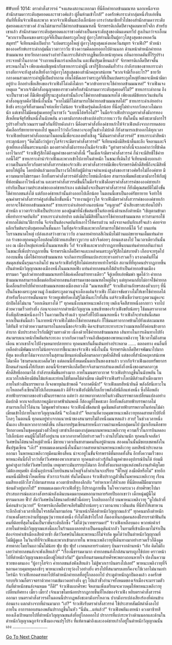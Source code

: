 ##บทที่ 1014: ตราคำสั่งสวรรค์
“จงแสดงสถานะออกมา ที่นี่คือค่ายกลข้ามมณฑล นอกเหนือจากสำนักสามดาวระดับสุดยอดและราชวงศ์แล้ว ผู้อื่นห้ามเข้าใกล้!”
องครักษ์เกราะดำกลุ่มหนึ่งรีบเอ่ยขึ้นทันทีที่เห็นจ้าวเฟิงและพวก
พวกจ้าวเฟิงตื่นตะลึงเล็กน้อย
เกรงว่าสมาชิกทั่วไปของสำนักสามดาวระดับสุดยอดและราชวงศ์ ล้วนไม่สามารถใช้ค่ายกลข้ามมณฑลนี้
จักรพรรดิเกล็ดปีศาจสูดลมหายใจลึก
สำหรับเขาแล้ว สำนักสามดาวระดับสุดยอดและราชวงศ์ต่างเป็นคนระดับสูงของดินแดนทวีป สูงเกินกว่าจะเอื้อม
“พวกเราเป็นคนของตระกูลจีที่เป็นแปดตระกูลใหญ่ ผู้อาวุโสท่านนี้เป็นผู้อาวุโสสูงสุดของหอควันสมุทร!”
จีเทียนหมิงเปิดปาก
“แปดตระกูลใหญ่ ผู้อาวุโสสูงสุดแห่งหอควันสมุทร จ้าวเฟิง?”
หัวหน้าขององครักษ์เกราะดำกลุ่มนี้แววตาวาววับ ห้วงความคิดลอยออกไปด้านนอก
ด้านหน้าตำหนักค่ายกลข้ามมณฑล ชายวัยกลางคนร่างกำยำในเกราะสีดำปรากฏขึ้นเบื้องหน้าทุกคน กลิ่นอายกดดันที่ไร้รูปร่างกระจายตัวในอากาศ
‘ร่างกายแข็งแกร่งเหลือเกิน แตะขั้นปฐมเซียนแล้ว!’
จักรพรรดิเกล็ดปีศาจตื่นตระหนกในใจ
เพียงแค่เผชิญหน้ากับชายเกราะดำผู้นี้ เขาก็รู้สึกกดดันทั่วร่าง
กำลังรบของชายเกราะดำ บางทีอาจจะยังสูงส่งเสียยิ่งกว่าผู้อาวุโสสูงสุดของสำนักคฤหาสน์เทพ
“พวกเจ้ามีเรื่องอะไร?”
ชายวัยกลางคนสวมเกราะดำผู้นี้เปิดปากถาม
เห็นได้ชัดเลยว่าตระกูลจีที่เป็นแปดตระกูลใหญ่ยังพอจะมีหน้ามีตาอยู่บ้าง อีกอย่างชื่อเสียงของจ้าวเฟิงก็โด่งดังไม่เบา
“พวกข้าอยากจะใช้ค่ายกลข้ามมณฑล!”
จ้าวเฟิงแจงเหตุผล
“พวกเจ้ามีคำสั่งอนุญาตของราชวงศ์หรือสำนักสามดาวระดับสุดยอดรึไม่?”
ชายเกราะดำถาม
ถึงจะเป็นราชวงศ์ ก็มีเพียงผู้ที่ฐานะสูงส่งเท่านั้นถึงจะใช้ค่ายกลข้ามมณฑลได้
เพียงแต่มีข้อยกเว้นเช่นกัน คำสั่งอนุญาตคือวิธีหนึ่งในนั้น
“หากไม่มีก็ไม่สามารถใช้ค่ายกลข้ามมณฑลได้!”
ชายเกราะดำเอ่ยอย่างขึงขัง
ตระกูลจีทั้งสามคนใจห่อเหี่ยวไม่น้อย
จ้าวเฟิงครุ่นคิดเล็กน้อย ที่นี่อยู่ไม่ห่างจากวังหลวงไม่มากนัก แต่เขาก็ไม่มีคนคุ้นเคยอยู่ในราชวัง
“แบบนี้ได้หรือไม่?”
ในมือจ้าวเฟิงปรากฏตราคำสั่งมังกรทองสี่เหลี่ยมจัตุรัสชิ้นหนึ่งในฉับพลัน ดวงตามังกรสองข้างเปล่งประกายแวววับ ทันใดนั้น พลังชะตามังกรไร้รูปร่างทั่วบริเวณมารวมตัวกันที่ป้ายดังกล่าว
นี่คือตราคำสั่งที่องค์ชายเก้าให้จ้าวเฟิงหลังจากการทดสอบคัดเลือกรัชทายาทจบลงไป พูดเอาไว้ว่าถึงวังหลวงจะอยู่ในช่วงไม่ปกติ ก็ยังสามารถเข้าออกได้ทุกเวลา
จ้าวเฟิงหยิบตราคำสั่งออกมาในตอนนี้เพื่อจะลองหยั่งเชิงดู
“นี่มันตราคำสั่งสวรรค์!”
ชายเกราะดำสีหน้ากระตุกน้อยๆ
“คิดไม่ถึงว่าผู้อาวุโสจ้าวจะมีตราคำสั่งสวรรค์!”
จีเทียนหมิงมีสีหน้าตื่นตะลึง
จีหลานและจีอู๋เหยี่ยเองก็ตื่นตระหนกนัก มองตราคำสั่งมังกรทองในมือจ้าวเฟิง
“ดูท่าตราคำสั่งนี้จะเลอค่ากว่าที่ข้าคิดเอาไว้มาก!” จ้าวเฟิงรู้สึกได้ถึงมูลค่าของตราคำสั่งนี้
“ในเมื่อเจ้ามีตราคำสั่งสวรรค์ ก็น่าจะมีสิทธิ์ใช้ค่ายกลนี้ได้!”
ชายเกราะดำนำจ้าวเฟิงและพวกเข้าไปภายในตำหนัก
ในขณะที่เดินไป จีเทียนหมิงบอกเล่าความเป็นมาเกี่ยวกับตราคำสั่งสวรรค์ของจ้าวเฟิง
ตราคำสั่งสวรรค์มีเพียงจักรพรรดิศักดิ์สิทธิ์ถึงจะมีสิทธิ์มอบให้ผู้อื่น โดยปกติแล้วมอบเป็นรางวัลให้กับผู้มีอำนาจตำแหน่งสูงส่งของราชวงศ์หรือไม่ก็องค์ชาย มีความหมายไม่ธรรมดา
อีกทั้งตราคำสั่งสวรรค์ยังมีประโยชน์เล็กน้อย สามารถเพิ่มพลังชะตามังกรให้กับผู้ที่ห้อยมันเอาไว้หนึ่งส่วน
และตราคำสั่งสวรรค์ชิ้นนี้ในมือจ้าวเฟิงคือตราคำสั่งสวรรค์ขององค์ชายเก้า เท่ากับเป็นความประสงค์ขององค์ชายเก้าเอง
แต่เดิมถึงจะเป็นตราคำสั่งสวรรค์ ก็ยังมีคุณสมบัติไม่ถึงขั้นใช้ค่ายกลขนส่งได้
แต่กับองค์ชายเก้านั้นต่างออกไปเล็กน้อย ในตอนนี้เขาเป็นองค์รัชทายาท จึงทำให้คุณค่าตราคำสั่งสวรรค์สูงส่งขึ้นอีกขั้นหนึ่ง
“รายงานผู้อาวุโส จ้าวเฟิงมีตราคำสั่งสวรรค์ขององค์ชายเก้า อยากจะใช้ค่ายกลข้ามมณฑล!”
ชายเกราะดำเอ่ยอย่างนอบน้อม
“อนุญาต!”
น้ำเสียงชราสะท้อนไปทั่วตำหนัก
แววตาจ้าวเฟิงเป็นประกาย มองผู้เฒ่าที่นั่งขัดสมาธิในห้องหนึ่งด้านหลังตำหนัก
“เชิญตามข้ามาเพื่อทำการจดบันทึก”
ชายเกราะดำเอ่ยปาก
แต่เดิมไม่มีสิทธิ์ในการใช้ค่ายกลข้ามมณฑล ทว่าสามารถใช้ค่ายกลได้ผ่านวิธีการอื่น จึงจำเป็นต้องจดบันทึกเอาไว้ให้ครบถ้วน
หลังจากจดบันทึกเสร็จแล้ว ค่อยจ่ายผลึกเริ่มต้นระดับสุดยอดในชั้นนภา ในที่สุดจ้าวเฟิงและพวกก็สามารถใช้ค่ายกลนี้ได้
วิ้ง!
บนแท่นโบราณขนาดใหญ่ เปล่งแสงสว่างขาวแวววับ ลวดลายค่ายกลสีเงินนับไม่ถ้วนแผ่ขยายจนเต็มแท่นค่ายกล
ร่างของทุกคนถูกโอบล้อมไปด้วยแสงสีขาววูบวาบ แล้วจึงค่อยๆ อ่อนแสงลงไป
ในเวลาเดียวกันนั้นเอง ณ เมืองใหญ่แห่งหนึ่งในมณฑลเฟิง
วิ้ง!
จ้าวเฟิงและพวกปรากฏกายขึ้นบนแท่นค่ายกลอันเก่าแก่
ในขณะที่เพิ่งปรากฏกายขึ้น จักรพรรดิเกล็ดปีศาจและเหล่าคนตระกูลจีรู้สึกไม่สบายตัว เกือบจะทรุดไปกองบนพื้น
เมื่อใช้ค่ายกลข้ามมณฑล จะเกิดการเปลี่ยนแปลงระยะทางอย่างรวดเร็ว แรงกดดันที่ไม่สมดุลเช่นนั้นรุนแรงเกินไป
ขนาดจ้าวเฟิงยังรู้สึกไม่ค่อยสบายเท่าไหร่นัก
สถานที่ที่ทุกคนปรากฏกายขึ้นเป็นตำหนักวิญญาณของเมืองหนึ่งในมณฑลเฟิง แท่นค่ายกลขนส่งใต้ฝ่าเท้าเป็นค่ายกลข้ามเมืองธรรมดา
“ดูแล้วค่ายกลข้ามมณฑลทำได้แค่เคลื่อนย้ายทางเดียว”
จีอู๋เหยี่ยเอ่ยพึมพำ
พูดได้ว่า ค่ายกลข้ามมณฑลสามารถเชื่อมต่อกับค่ายกลขนส่งธรรมดาของมณฑลใหญ่อื่นๆ แต่ทุกคนกลับไม่อาจใช้ค่ายกลนี้เคลื่อนย้ายไปที่ค่ายกลข้ามมณฑลของเมืองหลวงได้
“มณฑลเฟิง!”
จ้าวเฟิงอ่านอักษรสองตัวเบาๆ
ที่นี่เป็นถิ่นของตระกูลตวนมู่ ถึงแม้ตระกูลตวนมู่จะเคืองแค้นจ้าวเฟิง ก็ไม่อาจขัดขวางไม่ให้เขาใช้ค่ายกลได้
สำหรับเรื่องการหมั้นหมาย จ้าวหยูเฟยยังคงไม่รู้ไม่เห็นอะไรทั้งสิ้น แต่จ้าวเฟิงเชื่อว่าตระกูลตวนมู่คงจะปกปิดได้ไม่นาน
“ออกเดินทางได้ !”
ทุกคนนั่งบนพาหนะเพลิงวายุ เพลิงเจ็ดสีสายหนึ่งลากยาว จากไปด้วยความเร็วอย่างยิ่ง
ก่อนจะออกจากตำหนักวิญญาณ แขนซ้ายของจ้าวเฟิงขยับน้อยๆ ใช้มนตราอากาศทิ้งสัญลักษณ์หนึ่งเอาไว้
ในความเป็นจริงแล้ว ทุกครั้งที่ไปถึงมณฑลหนึ่ง จ้าวเฟิงก็จะทำเช่นนี้เสมอ
หากเป็นเช่นนี้แล้ว ในภายหน้าจ้าวเฟิงไม่ต้องใช้ค่ายกลขนส่ง ก็ใช้มนตราอากาศข้ามไปยังแต่ละมณฑลได้ทันที
ทว่าด้วยความสามารถในตอนนี้ของจ้าวเฟิง คิดจะข้ามระยะทางระหว่างมณฑลก็ยังค่อนข้างยากลำบาก นับประสาอะไรกับมีผู้ร่วมทางด้วย
เนื่องด้วยใช้ค่ายกลข้ามมณฑล เส้นทางในการเดินทางไปยังสนามรบแนวหน้าก็พลันย่นระยะลง
บวกกับความเร็วจนถึงขีดสุดของพาหนะเพลิงวายุ ใช้เวลาไม่ถึงสามเดือน พวกเขาก็จะไปถึงจุดหมายปลายทาง
ทุกคนพากันตื่นเต้นอย่างประหลาด
……
ตลอดทาง คนอื่นที่เหลือต่างมีพัฒนาการไม่น้อยจากการชี้แนะของจ้าวเฟิง
หนึ่งในนั้น จักรพรรดิเกล็ดปีศาจพัฒนาไปมากที่สุด
ของที่เขาได้มาจากภายในสุสานเซียนแห่งนั้นคือมรดกอาวุธศักดิ์สิทธิ์ แต่ของที่สำนักคฤหาสน์เทพได้มาคือ วิชามรดกและเคล็ดวิชา แต่ตอนนี้ทั้งหมดนั้นตกเป็นของเขาแล้ว
บวกกับจ้าวเฟิงมอบทรัพยากรฝึกตนส่วนหนึ่งให้กับเขา ตอนนี้จักรพรรดิเกล็ดปีศาจจึงสามารถสำแดงพลังกึ่งหนึ่งของมรดกอาวุธศักดิ์สิทธิ์ออกมาได้ กำลังรบเพิ่มขึ้นอย่างมาก
ภายในมนตราอากาศ
จ้าวเฟิงปรากฏขึ้นในฉับพลัน ในละแวกใกล้เคียงมีต้นไม้แห้งและท่อนไม้ที่มอดไม้ดำเมี่ยม
เดิมทีจ้าวเฟิงสร้างโลกมิติส่วนตัวเมืองมายาภายในห้วงฝันบรรพกาล ก็เจอพายุฝนเข้าพอดี
“อากาศดีนัก!”
จ้าวเฟิงเผยสีหน้ายินดี
พลังอัสนีเทวะในกะโหลกครึ่งเซียนใช้ไปเกือบหมดแล้ว
ดีที่จ้าวเฟิงยังมีที่เก็บเกี่ยวพลังอัสนีอีกแห่งหนึ่ง ซึ่งก็คือพลังสายฟ้าบรรพกาลของห้วงฝันบรรพกาล
แต่ทว่า สภาพอากาศภายในห้วงฝันบรรพกาลเปลี่ยนแปลงอย่างผิดปกติ หากเจอกับสภาพภูมิอากาศฟ้าฝนพอดี ก็ต้องดูที่โชคชะตา อีกทั้งพลังสายฟ้าบรรพกาลไม่สามารถเก็บไว้ได้นาน
ไม่พูดพร่ำทำเพลง จ้าวเฟิงนั่งขัดสมาธิ ดูดซึมพลังสายฟ้าบรรพกาลในท่อนไม้ดำเมี่ยมเข้าไปภายในกายวิญญาณอัสนี
“จะถึงแล้ว!”
จีหลานที่ควบคุมพาหนะเพลิงวายุทอดสายตาไปยังที่ไกลๆ
ในตอนนี้ ทุกคนอยู่ห่างจากแนวหน้าของสนามรบไม่ถึงหนึ่งมณฑลแล้ว
สวบ!
ในช่วงเวลาหนึ่งนั้นเอง เสียงแหวกอากาศดังขึ้น กลิ่นอายปฐมเซียนสายหนึ่งกวาดผ่านเหนือกลุ่มคนไป
ผู้มาเยือนคือชายวัยกลางคนในชุดคลุมม่วงตัวใหญ่ เขาชำเลืองมองกลุ่มคนบนพาหนะเพลิงวายุ ความเร็วในการบินลดลงไปเล็กน้อย
คนผู้นี้ไม่ได้รั้งอยู่นาน แหวกอากาศไปอย่างรวดเร็ว
ผ่านไปไม่นานนัก ทุกคนก็เจอสัตว์วิเศษบินได้ขนาดใหญ่ตัวหนึ่ง มีชายแววตาเย็นชาสามคนยืนอยู่ด้านบน สองคนในนั้นมีขอบเขตพลังในขั้นปฐมเซียน
“เอ๊ะ!”
ชายผมแดงคนหนึ่งในนั้นกวาดสายตาผ่านพาหนะเพลิงวายุ เผยสีหน้าประหลาดออกมา
ในพาหนะเพลิงวายุมีคนเพียงสี่คน น่าจะอยู่ในขั้นจักรพรรดิชั้นยอดทั้งสิ้น อีกทั้งความเร็วของพาหนะคันนี้ยังไวกว่าสัตว์วิเศษของพวกเขามาก
ทุกคนต่างล่วงรู้กันถึงมูลค่าของอุปกรณ์บินได้ ย่อมมีมูลค่าสูงกว่าสัตว์วิเศษโบยบิน เหตุเพราะมันบรรทุกได้มาก อีกทั้งยังเผาผลาญแหล่งพลังงานสำคัญโดยไม่ต้องหยุดพัก ดังนั้นอุปกรณ์โบยบินขนาดใหญ่จึงล้ำค่าเกินจะเปรียบ
“พี่ใหญ่ ลงมือดีหรือไม่”
ชายอีกคนหนึ่งมีสีหน้าโหดเหี้ยม หัวเราะเจ้าเล่ห์
ทันใดนั้นเอง จ้าวเฟิงปรากฏตัวขึ้นในพาหนะเพลิงวายุ เรือนผมสีทองปลิวไสวไปตามสายลม ดวงตาซ้ายสีทองลึกลับ
“อย่าหาเหาใส่หัวเลย ที่นี่มียอดฝีมือมากมายซ่อนตัวอยู่มากไป!”
ชายผมแดงมองจ้าวเฟิงที่จู่ๆ ก็ปรากฏกายขึ้น ในใจหวาดระแวง ส่ายศีรษะไปมา
ประสบการณ์และลางสังหรณ์หลังเดินบนคมดาบคมหอกมาหลายร้อยปีบอกเขาว่า เด็กหนุ่มผู้นี้ไม่ธรรมดาเลย
ฟิ้ว!
สัตว์วิเศษบินได้ขนาดยักษ์ตัวนี้ค่อยๆ ไกลลิบออกไป
บนพาหนะเพลิงวายุ
“ดูไปแล้วที่นี่ค่อนข้างวุ่นวาย!”
จักรพรรดิเกล็ดปีศาจเลียริมฝีปากน้อยๆ แววตาฉายแววตื่นเต้น
ที่นี่ทำให้เขาหวนระลึกถึงช่วงเวลาที่เป็นโจรสลัดในยามก่อน
“ด้านหน้าก็คือตำหนักวิญญาณแล้ว!”
ทุกคนมาถึงตำหนักกำแพงตั้งตระหง่านที่ชุลมุนวุ่นวายแห่งหนึ่ง
ยังไม่ได้เข้าไปใกล้ ก็มองเห็นกลุ่มคนสองฝั่งรบราฆ่าฟันกัน คนที่ด้อยที่สุดในนั้นเป็นราชันระดับลึกซึ้ง
“ไม่ได้วุ่นวายธรรมดา!”
จ้าวเฟิงเหลือบมอง พวกพ่อค้าเร่ภายในตำหนักวิญญาณแห่งนี้และในร้านแผงลอยต่างเป็นคนดุดันน่ากลัว
ในยามที่เข้าเมืองมาไม่จำเป็นต้องจ่ายค่าเข้าเมืองเสียด้วยซ้ำ สัตว์วิเศษบินได้และพาหนะก็ไม่จำกัด พูดได้ว่าเป็นตำหนักวิญญาณที่ไม่มีผู้ดูแล
ในวินาทีที่จ้าวเฟิงและพวกเข้ามาภายใน พาหนะเพลิงวายุที่เดินทางมาอย่างรวดเร็วก็ดึงดูดสายตาละโมบในแถวนั้นไม่น้อย
ฟุ่บ ฟุ่บ ฟุ่บ!
เงาคนหลายร่างค่อยๆ บินมาจากด้านหน้า
“เฮ้อ คิดไม่ถึงเลยว่าค่ายกลขนส่งจะพังเสียแล้ว!”
“เรื่องนี้ธรรมดามาก ค่ายกลขนส่งใกล้สนามรบถูกใช้บ่อย คราวหน้าไปที่ตำหนักวิญญาณของเมืองตู้ไห่แล้วกัน!”
ผู้มาเยือนสามคนส่ายศีรษะพลางถอนหายใจ ปลงในความซวยของตนเอง
“ผู้อาวุโสจ้าว ค่ายกลขนส่งพังเสียแล้ว ไม่สู้พวกเราบินตรงไปเลย!”
พาหนะเพลิงวายุที่จีหลานควบคุมหยุดลงช้าๆ
พาหนะเพลิงวายุว่องไวอย่างยิ่ง ตรงไปที่สนามรบเลยก็คงจะใช้เวลาไม่นานเท่าไหร่นัก
จ้าวเฟิงทอดสายตาไปยังตำหนักค่ายกลที่อยู่ไกลออกไป
ประตูตำหนักถูกปิดลงแล้ว องครักษ์รอบบริเวณก็ตรวจตราด้วยความเข้มงวดอย่างยิ่ง
ดูๆ ไปแล้วขั้วอำนาจทั้งหมดของเจ้าเมืองจะมารวมตัวกันที่ตำหนักขนส่งจนหมด
“ก็ดี!”
จ้าวเฟิงผงกศีรษะ
จีหลานเพิ่งเตรียมจะควบคุมให้พาหนะเพลิงวายุเปลี่ยนทิศทาง
เมี้ยว เมี้ยว!
เจ้าแมวขโมยน้อยปรากฎกายขึ้นที่ไหล่ของจ้าวเฟิง หยิบตราคำสั่งสวรรค์ออกมา
บนตราคำสั่งสวรรค์ในตอนนี้ปรากฏพลังชะตามังกรไหลวน ปากมังกรเปล่งเสียงร้องที่ค่อนข้างอ่อนแรง แตกต่างจากที่ผ่านมามาก
“เอ๋?”
จ้าวเฟิงรับตราคำสั่งสวรรค์ ใช้ประสาทสัมผัสดำดิ่งลงไปภายใน อาการตอบสนองพลันปรากฏขึ้นในหัว
“นี่มัน…แย่แล้ว!”
จ้าวเฟิงพลันเงยหน้า ดวงตาซ้ายสีทองเล็งเป้าหมายไปที่ตำหนักวิญญาณขนส่งที่อยู่ไกลออกไป
ปราการที่แบ่งระหว่างด้านนอกและด้านในตำหนักวิญญาณถูกจ้าวเฟิงมองจนปรุโปร่ง ที่แท้ตาเฒ่าอิงและองค์ชายเก้าก็อยู่ในตำหนักวิญญาณนั้นเอง
………………………


[Go To Next Chapter]( ./252.md)